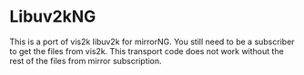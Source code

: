 # Libuv2kNG

This is a port of vis2k libuv2k for mirrorNG. You still need to be a subscriber to get the files from vis2k. This transport code does not work without the rest of the files from mirror subscription.
